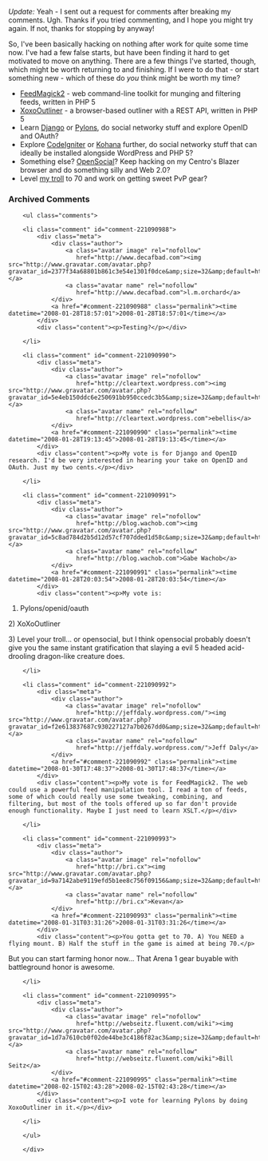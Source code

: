 *Update:* Yeah - I sent out a request for comments after breaking my comments.  Ugh.  Thanks if you tried commenting, and I hope you might try again.  If not, thanks for stopping by anyway!

So, I've been basically hacking on nothing after work for quite some time now.  I've had a few false starts, but have been finding it hard to get motivated to move on anything.  There are a few things I've started, though, which might be worth returning to and finishing.  If I were to do that - or start something new - which of these do *you* think might be worth my time?

* [FeedMagick2](http://decafbad.com/svn/trunk/FeedMagick2/) - web command-line toolkit for munging and filtering feeds, written in PHP 5
* [XoxoOutliner](http://decafbad.com/svn/trunk/XoxoOutliner/) - a browser-based outliner with a REST API, written in PHP 5
* Learn [Django](http://www.djangoproject.com/) or [Pylons](http://pylonshq.com/), do social networky stuff and explore OpenID and OAuth?
* Explore [CodeIgniter](http://codeigniter.com/) or [Kohana](http://kohanaphp.com/home.html) further, do social networky stuff that can ideally be installed alongside WordPress and PHP 5?
* Something else?  [OpenSocial](http://code.google.com/apis/opensocial/)?  Keep hacking on my Centro's Blazer browser and do something silly and Web 2.0?
* Level [my troll](http://armory.worldofwarcraft.com/character-sheet.xml?r=Maelstrom&n=Paytol) to 70 and work on getting sweet PvP gear?


<div id="comments" class="comments archived-comments">
            <h3>Archived Comments</h3>
            
        <ul class="comments">
            
        <li class="comment" id="comment-221090988">
            <div class="meta">
                <div class="author">
                    <a class="avatar image" rel="nofollow" 
                       href="http://www.decafbad.com"><img src="http://www.gravatar.com/avatar.php?gravatar_id=2377f34a68801b861c3e54e1301f0dce&amp;size=32&amp;default=http://mediacdn.disqus.com/1320279820/images/noavatar32.png"/></a>
                    <a class="avatar name" rel="nofollow" 
                       href="http://www.decafbad.com">l.m.orchard</a>
                </div>
                <a href="#comment-221090988" class="permalink"><time datetime="2008-01-28T18:57:01">2008-01-28T18:57:01</time></a>
            </div>
            <div class="content"><p>Testing?</p></div>
            
        </li>
    
        <li class="comment" id="comment-221090990">
            <div class="meta">
                <div class="author">
                    <a class="avatar image" rel="nofollow" 
                       href="http://cleartext.wordpress.com"><img src="http://www.gravatar.com/avatar.php?gravatar_id=5e4eb150ddc6e250691bb950ccedc3b5&amp;size=32&amp;default=http://mediacdn.disqus.com/1320279820/images/noavatar32.png"/></a>
                    <a class="avatar name" rel="nofollow" 
                       href="http://cleartext.wordpress.com">ebellis</a>
                </div>
                <a href="#comment-221090990" class="permalink"><time datetime="2008-01-28T19:13:45">2008-01-28T19:13:45</time></a>
            </div>
            <div class="content"><p>My vote is for Django and OpenID research. I'd be very interested in hearing your take on OpenID and OAuth. Just my two cents.</p></div>
            
        </li>
    
        <li class="comment" id="comment-221090991">
            <div class="meta">
                <div class="author">
                    <a class="avatar image" rel="nofollow" 
                       href="http://blog.wachob.com"><img src="http://www.gravatar.com/avatar.php?gravatar_id=5c8ad784d2b5d12d57cf707dded1d58c&amp;size=32&amp;default=http://mediacdn.disqus.com/1320279820/images/noavatar32.png"/></a>
                    <a class="avatar name" rel="nofollow" 
                       href="http://blog.wachob.com">Gabe Wachob</a>
                </div>
                <a href="#comment-221090991" class="permalink"><time datetime="2008-01-28T20:03:54">2008-01-28T20:03:54</time></a>
            </div>
            <div class="content"><p>My vote is:
1) Pylons/openid/oauth</p>

<p>2) XoXoOutliner</p>

<p>3) Level your troll... or opensocial, but I think opensocial probably doesn't give you the same instant gratification that slaying a evil 5 headed acid-drooling dragon-like creature does.</p></div>
            
        </li>
    
        <li class="comment" id="comment-221090992">
            <div class="meta">
                <div class="author">
                    <a class="avatar image" rel="nofollow" 
                       href="http://jeffdaly.wordpress.com/"><img src="http://www.gravatar.com/avatar.php?gravatar_id=f2e613837687c930227127a7b0267dd0&amp;size=32&amp;default=http://mediacdn.disqus.com/1320279820/images/noavatar32.png"/></a>
                    <a class="avatar name" rel="nofollow" 
                       href="http://jeffdaly.wordpress.com/">Jeff Daly</a>
                </div>
                <a href="#comment-221090992" class="permalink"><time datetime="2008-01-30T17:48:37">2008-01-30T17:48:37</time></a>
            </div>
            <div class="content"><p>My vote is for FeedMagick2. The web could use a powerful feed manipulation tool. I read a ton of feeds, some of which could really use some tweaking, combining, and filtering, but most of the tools offered up so far don't provide enough functionality. Maybe I just need to learn XSLT.</p></div>
            
        </li>
    
        <li class="comment" id="comment-221090993">
            <div class="meta">
                <div class="author">
                    <a class="avatar image" rel="nofollow" 
                       href="http://bri.cx"><img src="http://www.gravatar.com/avatar.php?gravatar_id=9a7142abe9119efd5b1ee8c756f09156&amp;size=32&amp;default=http://mediacdn.disqus.com/1320279820/images/noavatar32.png"/></a>
                    <a class="avatar name" rel="nofollow" 
                       href="http://bri.cx">Kevan</a>
                </div>
                <a href="#comment-221090993" class="permalink"><time datetime="2008-01-31T03:31:26">2008-01-31T03:31:26</time></a>
            </div>
            <div class="content"><p>You gotta get to 70. A) You NEED a flying mount. B) Half the stuff in the game is aimed at being 70.</p>

<p>But you can start farming honor now... That Arena 1 gear buyable with battleground honor is awesome.</p></div>
            
        </li>
    
        <li class="comment" id="comment-221090995">
            <div class="meta">
                <div class="author">
                    <a class="avatar image" rel="nofollow" 
                       href="http://webseitz.fluxent.com/wiki"><img src="http://www.gravatar.com/avatar.php?gravatar_id=1d7a7610cb0f02de44be3c4186f82ac3&amp;size=32&amp;default=http://mediacdn.disqus.com/1320279820/images/noavatar32.png"/></a>
                    <a class="avatar name" rel="nofollow" 
                       href="http://webseitz.fluxent.com/wiki">Bill Seitz</a>
                </div>
                <a href="#comment-221090995" class="permalink"><time datetime="2008-02-15T02:43:28">2008-02-15T02:43:28</time></a>
            </div>
            <div class="content"><p>I vote for learning Pylons by doing XoxoOutliner in it.</p></div>
            
        </li>
    
        </ul>
    
        </div>
    